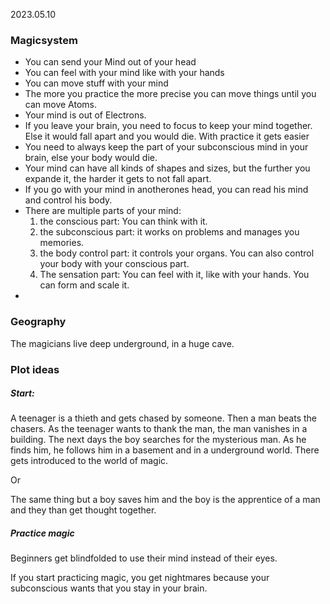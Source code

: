 2023.05.10


### Magicsystem
- You can send your Mind out of your head
- You can feel with your mind like with your hands
- You can move stuff with your mind 
- The more you practice the more precise you can move things until you can move Atoms.
- Your mind is out of Electrons.
- If you leave your brain, you need to focus to keep your mind together. Else it would fall apart and you would die. With practice it gets easier 
- You need to always keep the part of your subconscious mind in your brain, else your body would die.
- Your mind can have all kinds of shapes and sizes, but the further you expande it, the harder it gets to not fall apart.
- If you go with your mind in anotherones head, you can read his mind and control his body.
- There are multiple parts of your mind:
	1. the conscious part: You can think with it.
	2. the subconscious part: it works on problems and manages you memories.
	3. the body control part: it controls your organs. You can also control your body with your conscious part.
	4. The sensation part: You can feel with it, like with your hands. You can form and scale it.
- 



### Geography 
The magicians live deep underground, in a huge cave.

### Plot ideas
##### Start:
A teenager is a thieth and gets chased by someone. Then a man beats the chasers. As the teenager wants to thank the man, the man vanishes in a building.
The next days the boy searches for the mysterious man.
As he finds him, he follows him in a basement and in a underground world.
There gets introduced to the world of magic.

Or 

The same thing but a boy saves him and the boy is the apprentice of a man and they than get thought together.

##### Practice magic
Beginners get blindfolded to use their mind instead of their eyes.




If you start practicing magic, you get nightmares because your subconscious wants that you stay in your brain.
